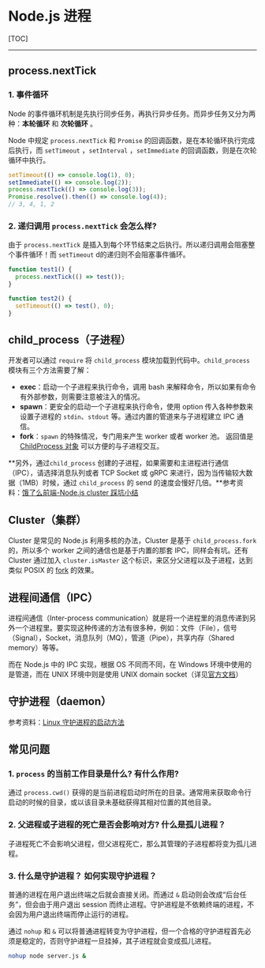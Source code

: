 # Node.js 进程

[TOC]

---

## process.nextTick

### 1. 事件循环

Node 的事件循环机制是先执行同步任务，再执行异步任务。而异步任务又分为两种：**本轮循环** 和 **次轮循环** 。

Node 中规定 `process.nextTick` 和 `Promise` 的回调函数，是在本轮循环执行完成后执行，而 `setTimeout` ，`setInterval` ，`setImmediate` 的回调函数，则是在次轮循环中执行。

```javascript
setTimeout(() => console.log(1), 0);
setImmediate(() => console.log(2));
process.nextTick(() => console.log(3));
Promise.resolve().then(() => console.log(4));
// 3, 4, 1, 2
```

### 2. 递归调用 `process.nextTick` 会怎么样? 

由于 `process.nextTick` 是插入到每个环节结束之后执行。所以递归调用会阻塞整个事件循环！而 `setTimeout` d的递归则不会阻塞事件循环。

```javascript
function test1() { 
  process.nextTick(() => test());
}

function test2() { 
  setTimeout(() => test(), 0);
}
```

## child_process（子进程）

开发者可以通过 `require` 将 `child_process` 模块加载到代码中。`child_process` 模块有三个方法需要了解：

- **exec**：启动一个子进程来执行命令，调用 bash 来解释命令，所以如果有命令有外部参数，则需要注意被注入的情况。
- **spawn**：更安全的启动一个子进程来执行命令，使用 option 传入各种参数来设置子进程的 `stdin`、`stdout` 等。通过内置的管道来与子进程建立 IPC 通信。
- **fork**：`spawn` 的特殊情况，专门用来产生 worker 或者 worker 池。 返回值是 [ChildProcess ](https://zhuanlan.zhihu.com/p/goog_1177605021)[对象](https://link.zhihu.com/?target=https%3A//nodejs.org/dist/latest-v7.x/docs/api/child_process.html%23child_process_class_childprocess) 可以方便的与子进程交互。

**另外，通过`child_process` 创建的子进程，如果需要和主进程进行通信（IPC），请选择消息队列或者 TCP Socket 或 gRPC 来进行，因为当传输较大数据（1MB）时候，通过 `child_process` 的 send 的速度会慢好几倍。**参考资料：[饿了么前端-Node.js cluster 踩坑小结](https://zhuanlan.zhihu.com/p/27069865)

## Cluster（集群）

Cluster 是常见的 Node.js 利用多核的办法，Cluster 是基于 `child_process.fork` 的，所以多个 worker 之间的通信也是基于内置的那套 IPC，同样会有坑。还有 Cluster 通过加入 `cluster.isMaster` 这个标识，来区分父进程以及子进程，达到类似 POSIX 的 [fork](http://man7.org/linux/man-pages/man2/fork.2.html) 的效果。

## 进程间通信（IPC）

进程间通信（Inter-process communication）就是将一个进程里的消息传递到另外一个进程里。要实现这种传递的方法有很多种，例如：文件（File），信号（Signal），Socket，消息队列（MQ），管道（Pipe），共享内存（Shared memory）等等。

而在 Node.js 中的 IPC 实现，根据 OS 不同而不同，在 Windows 环境中使用的是管道，而在 UNIX 环境中则是使用 UNIX domain socket（详见[官方文档](https://github.com/nodejs/node/blob/bfade5aacd639fbac920647bf1ca4a6fb6df9e0d/doc/api/net.md#ipc-support)）

## 守护进程（daemon）

参考资料：[Linux 守护进程的启动方法](http://www.ruanyifeng.com/blog/2016/02/linux-daemon.html)

## 常见问题 

### 1. `process` 的当前工作目录是什么? 有什么作用?

通过 `process.cwd()` 获得的是当前进程启动时所在的目录。通常用来获取命令行启动的时候的目录，或以该目录未基础获得其相对位置的其他目录。

### 2. 父进程或子进程的死亡是否会影响对方? 什么是孤儿进程？

子进程死亡不会影响父进程，但父进程死亡，那么其管理的子进程都将变为孤儿进程。

### 3. 什么是守护进程？ 如何实现守护进程？

普通的进程在用户退出终端之后就会直接关闭。而通过 `&` 启动则会改成“后台任务”，但会由于用户退出 session 而终止进程。守护进程是不依赖终端的进程，不会因为用户退出终端而停止运行的进程。

通过 `nohup` 和 `&` 可以将普通进程转变为守护进程，但一个合格的守护进程首先必须是稳定的，否则守护进程一旦挂掉，其子进程就会变成孤儿进程。

```bash
nohup node server.js &
```

